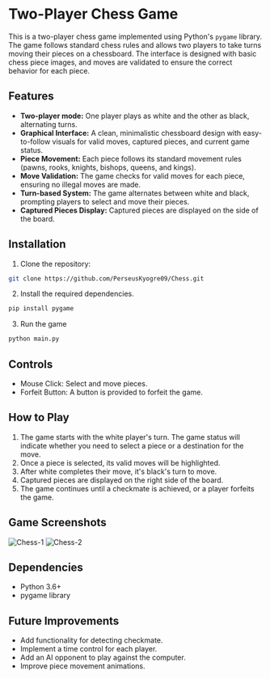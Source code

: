 # Two-Player Chess Game

This is a two-player chess game implemented using Python's `pygame` library. The game follows standard chess rules and allows two players to take turns moving their pieces on a chessboard. The interface is designed with basic chess piece images, and moves are validated to ensure the correct behavior for each piece.

## Features

- **Two-player mode:** One player plays as white and the other as black, alternating turns.
- **Graphical Interface:** A clean, minimalistic chessboard design with easy-to-follow visuals for valid moves, captured pieces, and current game status.
- **Piece Movement:** Each piece follows its standard movement rules (pawns, rooks, knights, bishops, queens, and kings).
- **Move Validation:** The game checks for valid moves for each piece, ensuring no illegal moves are made.
- **Turn-based System:** The game alternates between white and black, prompting players to select and move their pieces.
- **Captured Pieces Display:** Captured pieces are displayed on the side of the board.

## Installation

1. Clone the repository:
```bash
git clone https://github.com/PerseusKyogre09/Chess.git
```
2. Install the required dependencies.
```bash
pip install pygame
```
3. Run the game
```bash
python main.py
```
## Controls
- Mouse Click: Select and move pieces.
- Forfeit Button: A button is provided to forfeit the game.

## How to Play
1. The game starts with the white player's turn. The game status will indicate whether you need to select a piece or a destination for the move.
2. Once a piece is selected, its valid moves will be highlighted.
3. After white completes their move, it's black's turn to move.
4. Captured pieces are displayed on the right side of the board.
5. The game continues until a checkmate is achieved, or a player forfeits the game.

## Game Screenshots
![Chess-1](https://imgur.com/PVLL3dV.png)
![Chess-2](https://imgur.com/hcCZeit.png)

## Dependencies
- Python 3.6+
- pygame library

## Future Improvements
- Add functionality for detecting checkmate.
- Implement a time control for each player.
- Add an AI opponent to play against the computer.
- Improve piece movement animations.
